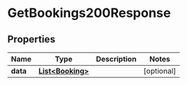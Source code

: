 

# GetBookings200Response


## Properties

| Name | Type | Description | Notes |
|------------ | ------------- | ------------- | -------------|
|**data** | [**List&lt;Booking&gt;**](Booking.md) |  |  [optional] |



